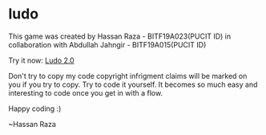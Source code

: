 # ludo
This game was created by Hassan Raza - BITF19A023(PUCIT ID)
in collaboration with Abdullah Jahngir - BITF19A015(PUCIT ID)

<p>Try it now: <a href="http://razabhai.epizy.com/ludo/index.html" target="_blank">Ludo 2.0</a></p>
Don't try to copy my code copyright infrigment claims will be marked on you if you try to copy.
Try to code it yourself. It becomes so much easy and interesting to code once you get in with a flow.

Happy coding :)

~Hassan Raza
